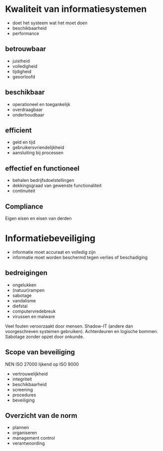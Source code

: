 # Kwaliteit van informatiesystemen
* doet het systeem wat het moet doen
* beschikbaarheid
* performance

## betrouwbaar
* juistheid
* volledigheid
* tijdigheid
* geoorloofd

## beschikbaar
* operationeel en toegankelijk
* overdraagbaar
* onderhoudbaar

## efficient
* geld en tijd
* gebruikersvriendelijkheid
* aansluiting bij processen

## effectief en functioneel
* behalen bedrijfsdoelstellingen
* dekkingsgraad van gewenste functionaliteit
* continuiteit

## Compliance
Eigen eisen en eisen van derden

# Informatiebeveiliging
* informatie moet accuraat en volledig zijn
* informatie moet worden beschermd tegen verlies of beschadiging

## bedreigingen
* ongelukken
* (natuur)rampen
* sabotage
* vandalisme
* diefstal
* computervredebreuk
* virussen en malware

Veel fouten veroorzaakt door mensen. Shadow-IT (andere dan voorgeschreven systemen gebruiken). Achterdeuren en logische bommen. 
Sabotage zonder opzet door onkunde.

## Scope van beveiliging
NEN ISO 27000 lijkend op ISO 9000
* vertrouwelijkheid
* integriteit
* beschikbaarheid
* screening
* procedures
* beveiliging

## Overzicht van de norm
* plannen
* organiseren
* management control
* verantwoording



